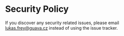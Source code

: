 # Security Policy

If you discover any security related issues, please email lukas.frey@guava.cz instead of using the issue tracker.

